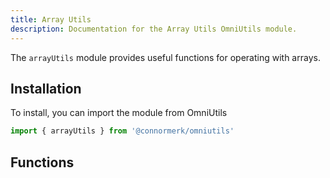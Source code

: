 ```yaml
---
title: Array Utils
description: Documentation for the Array Utils OmniUtils module.
---
```


The `arrayUtils` module provides useful functions for operating with arrays.

## Installation
To install, you can import the module from OmniUtils

```javascript
import { arrayUtils } from '@connormerk/omniutils'
```

## Functions